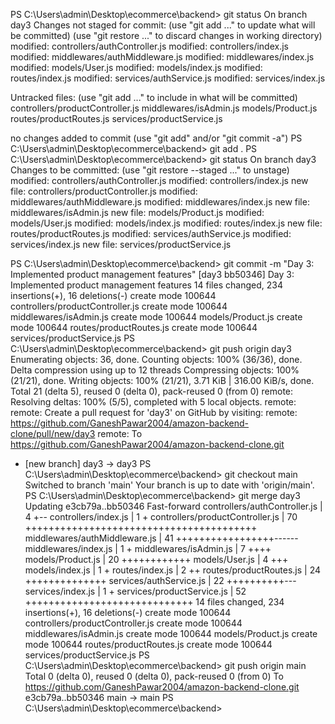 PS C:\Users\admin\Desktop\ecommerce\backend> git status
On branch day3
Changes not staged for commit:
  (use "git add <file>..." to update what will be committed)
  (use "git restore <file>..." to discard changes in working directory)
        modified:   controllers/authController.js
        modified:   controllers/index.js
        modified:   middlewares/authMiddleware.js
        modified:   middlewares/index.js
        modified:   models/User.js
        modified:   models/index.js
        modified:   routes/index.js
        modified:   services/authService.js
        modified:   services/index.js

Untracked files:
  (use "git add <file>..." to include in what will be committed)
        controllers/productController.js
        middlewares/isAdmin.js
        models/Product.js
        routes/productRoutes.js
        services/productService.js

no changes added to commit (use "git add" and/or "git commit -a")
PS C:\Users\admin\Desktop\ecommerce\backend> git add .
PS C:\Users\admin\Desktop\ecommerce\backend> git status
On branch day3
Changes to be committed:
  (use "git restore --staged <file>..." to unstage)
        modified:   controllers/authController.js
        modified:   controllers/index.js
        new file:   controllers/productController.js
        modified:   middlewares/authMiddleware.js
        modified:   middlewares/index.js
        new file:   middlewares/isAdmin.js
        new file:   models/Product.js
        modified:   models/User.js
        modified:   models/index.js
        modified:   routes/index.js
        new file:   routes/productRoutes.js
        modified:   services/authService.js
        modified:   services/index.js
        new file:   services/productService.js

PS C:\Users\admin\Desktop\ecommerce\backend> git commit -m "Day 3: Implemented product management features"
[day3 bb50346] Day 3: Implemented product management features
 14 files changed, 234 insertions(+), 16 deletions(-)
 create mode 100644 controllers/productController.js
 create mode 100644 middlewares/isAdmin.js
 create mode 100644 models/Product.js
 create mode 100644 routes/productRoutes.js
 create mode 100644 services/productService.js
PS C:\Users\admin\Desktop\ecommerce\backend> git push origin day3
Enumerating objects: 36, done.
Counting objects: 100% (36/36), done.
Delta compression using up to 12 threads
Compressing objects: 100% (21/21), done.
Writing objects: 100% (21/21), 3.71 KiB | 316.00 KiB/s, done.
Total 21 (delta 5), reused 0 (delta 0), pack-reused 0 (from 0)
remote: Resolving deltas: 100% (5/5), completed with 5 local objects.
remote:
remote: Create a pull request for 'day3' on GitHub by visiting:
remote:      https://github.com/GaneshPawar2004/amazon-backend-clone/pull/new/day3
remote:
To https://github.com/GaneshPawar2004/amazon-backend-clone.git
 * [new branch]      day3 -> day3
PS C:\Users\admin\Desktop\ecommerce\backend> git checkout main
Switched to branch 'main'
Your branch is up to date with 'origin/main'.
PS C:\Users\admin\Desktop\ecommerce\backend> git merge day3 
Updating e3cb79a..bb50346
Fast-forward
 controllers/authController.js    |  4 +--
 controllers/index.js             |  1 +
 controllers/productController.js | 70 ++++++++++++++++++++++++++++++++++++++++
 middlewares/authMiddleware.js    | 41 +++++++++++++++++------
 middlewares/index.js             |  1 +
 middlewares/isAdmin.js           |  7 ++++
 models/Product.js                | 20 ++++++++++++
 models/User.js                   |  4 +++
 models/index.js                  |  1 +
 routes/index.js                  |  2 ++
 routes/productRoutes.js          | 24 ++++++++++++++
 services/authService.js          | 22 ++++++++++---
 services/index.js                |  1 +
 services/productService.js       | 52 +++++++++++++++++++++++++++++
 14 files changed, 234 insertions(+), 16 deletions(-)
 create mode 100644 controllers/productController.js
 create mode 100644 middlewares/isAdmin.js
 create mode 100644 models/Product.js
 create mode 100644 routes/productRoutes.js
 create mode 100644 services/productService.js
PS C:\Users\admin\Desktop\ecommerce\backend> git push origin main
Total 0 (delta 0), reused 0 (delta 0), pack-reused 0 (from 0)
To https://github.com/GaneshPawar2004/amazon-backend-clone.git
   e3cb79a..bb50346  main -> main
PS C:\Users\admin\Desktop\ecommerce\backend> 
